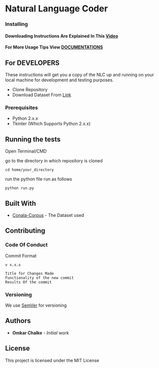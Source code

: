 # Natural Language Coder

### Installing

#### Downloading Instructions Are Explained In This [Video](www.video.com)
#### For More Usage Tips View [DOCUMENTATIONS](www.docs.com)

## For DEVELOPERS

These instructions will get you a copy of the NLC up and running on your local machine for development and testing purposes.
* Clone Repository
* Download Dataset From [Link](www.dataset.com)

### Prerequisites

* Python 2.x.x
* Tkinter (Which Supports Python 2.x.x)


## Running the tests

Open Terminal/CMD

go to the directory in which repository is cloned

```
cd home/your_directory
```

run the python file run as follows

```
python run.py
```



## Built With

* [Conala-Corpus](www.conala-corpus.com) - The Dataset used

## Contributing

### Code Of Conduct

Commit Format 
```
v x.x.x

Title for Changes Made
Functionality of the new commit
Results Of the commit
``` 

### Versioning

We use [SemVer](http://semver.org/) for versioning

## Authors

* **Omkar Chalke** - *Initial work* 

## License

This project is licensed under the MIT License 

